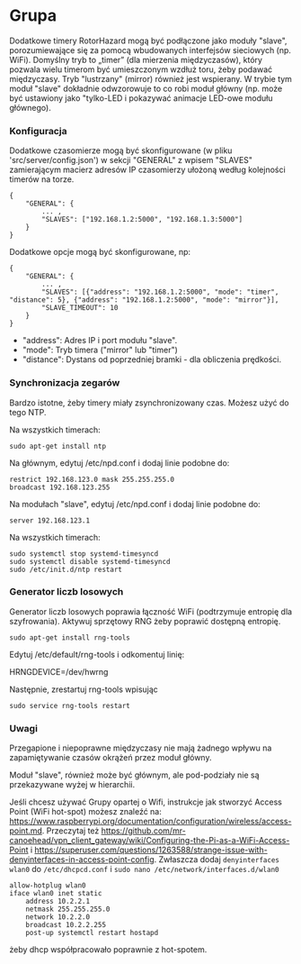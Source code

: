 # Grupa

Dodatkowe timery RotorHazard mogą być podłączone jako moduły "slave", porozumiewające się za pomocą wbudowanych interfejsów sieciowych (np. WiFi). Domyślny tryb to  „timer” (dla mierzenia międzyczasów), który pozwala wielu timerom być umieszczonym wzdłuż toru, żeby podawać międzyczasy. Tryb "lustrzany" (mirror) również jest wspierany. W trybie tym moduł "slave" dokładnie odwzorowuje to co robi moduł główny (np. może być ustawiony jako "tylko-LED i pokazywać animacje LED-owe modułu głównego).

### Konfiguracja

Dodatkowe czasomierze mogą być skonfigurowane (w pliku 'src/server/config.json') w sekcji "GENERAL" z wpisem "SLAVES" zamierającym macierz adresów IP czasomierzy ułożoną według kolejności timerów na torze.


```
{
	"GENERAL": {
		... ,
		"SLAVES": ["192.168.1.2:5000", "192.168.1.3:5000"]
	}
}
```

Dodatkowe opcje mogą być skonfigurowane, np:

```
{
	"GENERAL": {
		... ,
		"SLAVES": [{"address": "192.168.1.2:5000", "mode": "timer", "distance": 5}, {"address": "192.168.1.2:5000", "mode": "mirror"}],
		"SLAVE_TIMEOUT": 10
	}
}
```
* "address": Adres IP i port modułu "slave".
* "mode": Tryb timera ("mirror" lub "timer")
* "distance": Dystans od poprzedniej bramki - dla obliczenia prędkości.

### Synchronizacja zegarów

Bardzo istotne, żeby timery miały zsynchronizowany czas.
Możesz użyć do tego NTP.

Na wszystkich timerach:

	sudo apt-get install ntp

Na głównym, edytuj /etc/npd.conf i dodaj linie podobne do:

	restrict 192.168.123.0 mask 255.255.255.0
	broadcast 192.168.123.255

Na modułach "slave", edytuj /etc/npd.conf i dodaj linie podobne do:

	server 192.168.123.1

Na wszystkich timerach:

	sudo systemctl stop systemd-timesyncd
	sudo systemctl disable systemd-timesyncd
	sudo /etc/init.d/ntp restart

### Generator liczb losowych

Generator liczb losowych poprawia łączność WiFi (podtrzymuje entropię dla szyfrowania). Aktywuj sprzętowy RNG żeby poprawić dostępną entropię.

	sudo apt-get install rng-tools

Edytuj /etc/default/rng-tools i odkomentuj linię:

   HRNGDEVICE=/dev/hwrng

Następnie, zrestartuj rng-tools wpisując

    sudo service rng-tools restart

### Uwagi

Przegapione i niepoprawne międzyczasy nie mają żadnego wpływu na zapamiętywanie czasów okrążeń przez moduł główny.

Moduł "slave", również może być głównym, ale pod-podziały nie są przekazywane wyżej w hierarchii.

Jeśli chcesz używać Grupy opartej o Wifi, instrukcje jak stworzyć Access Point (WiFi hot-spot) możesz znaleźć na:
<https://www.raspberrypi.org/documentation/configuration/wireless/access-point.md>.
Przeczytaj też <https://github.com/mr-canoehead/vpn_client_gateway/wiki/Configuring-the-Pi-as-a-WiFi-Access-Point>
i <https://superuser.com/questions/1263588/strange-issue-with-denyinterfaces-in-access-point-config>.
Zwłaszcza dodaj `denyinterfaces wlan0` do `/etc/dhcpcd.conf` i `sudo nano /etc/network/interfaces.d/wlan0`
```
allow-hotplug wlan0
iface wlan0 inet static
	address 10.2.2.1
	netmask 255.255.255.0
	network 10.2.2.0
	broadcast 10.2.2.255
	post-up systemctl restart hostapd
```
żeby dhcp współpracowało poprawnie z hot-spotem.
